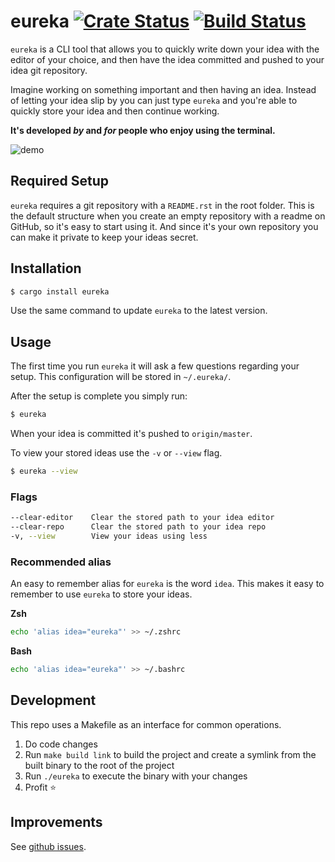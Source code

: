 # eureka [![Crate Status](https://img.shields.io/crates/v/eureka.svg)](https://crates.io/crates/eureka)  [![Build Status](https://travis-ci.com/simeg/eureka.svg?branch=master)](https://travis-ci.com/simeg/eureka)
`eureka` is a CLI tool that allows you to quickly write down your idea with the editor of your
choice, and then have the idea committed and pushed to your idea git repository.

Imagine working on something important and then having an idea. Instead of letting your idea
slip by you can just type `eureka` and you're able to quickly store your idea and then
continue working.

**It's developed _by_ and _for_ people who enjoy using the terminal.**

![demo](assets/demo.gif)

## Required Setup
`eureka` requires a git repository with a `README.rst` in the root folder. This is the default
structure when you create an empty repository with a readme on GitHub, so it's easy to start using
it. And since it's your own repository you can make it private to keep your ideas secret.

## Installation
```bash
$ cargo install eureka
```

Use the same command to update `eureka` to the latest version.

## Usage
The first time you run `eureka` it will ask a few questions regarding your setup. This configuration
will be stored in `~/.eureka/`.

After the setup is complete you simply run:

```bash
$ eureka
```

When your idea is committed it's pushed to `origin/master`.

To view your stored ideas use the `-v` or `--view` flag.

```bash
$ eureka --view
```

### Flags

```bash
--clear-editor    Clear the stored path to your idea editor
--clear-repo      Clear the stored path to your idea repo
-v, --view        View your ideas using less
```

### Recommended alias
An easy to remember alias for `eureka` is the word `idea`. This makes it easy to remember to use
`eureka` to store your ideas.

**Zsh**
```sh
echo 'alias idea="eureka"' >> ~/.zshrc
```

**Bash**
```sh
echo 'alias idea="eureka"' >> ~/.bashrc
```

## Development

This repo uses a Makefile as an interface for common operations.

1) Do code changes
2) Run `make build link` to build the project and create a symlink from the built binary to the root
   of the project
3) Run `./eureka` to execute the binary with your changes
4) Profit :star:

## Improvements
See [github issues](https://github.com/simeg/eureka/issues).
